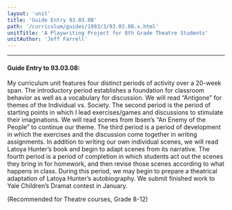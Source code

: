 ```yaml
---
layout: 'unit'
title: 'Guide Entry 93.03.08'
path: '/curriculum/guides/1993/3/93.03.08.x.html'
unitTitle: 'A Playwriting Project for 8th Grade Theatre Students'
unitAuthor: 'Jeff Farrell'
---
```


<body>
<hr/>
 <h4>
  Guide Entry to 93.03.08:
 </h4>
 My curriculum unit features four distinct periods of activity over a 20-week span. The introductory period establishes a foundation for classroom behavior as well as a vocabulary for discussion. We will read “Antigone” for themes of the Individual vs. Society. The second period is the period of starting points in which I lead exercises/games and discussions to stimulate their imaginations. We will read scenes from Ibsen’s “An Enemy of the People” to continue our theme. The third period is a period of development in which the exercises and the discussion come together in writing assignments. In addition to writing our own individual scenes, we will read Latoya Hunter’s book and begin to adapt scenes from its narrative. The fourth period is a period of completion in which students act out the scenes they bring in for homework, and then revise those scenes according to what happens in class. During this period, we may begin to prepare a theatrical adaptation of Latoya Hunter’s autobiography. We submit finished work to Yale Children’s Dramat contest in January.
 <p>
  (Recommended for Theatre courses, Grade 8-12)
 </p>

</body>
